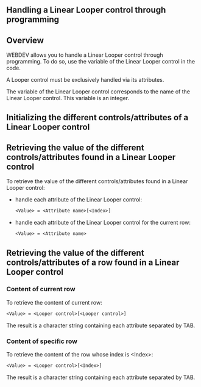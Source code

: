 


## Handling a Linear Looper control through programming
			



<a name="NOTE1"></a>
<a name="NOTE1_1"></a>


## Overview
<a name="overview_ELTTEXTE000134"></a>
WEBDEV allows you to handle a Linear Looper control through programming. To do so, use the variable of the Linear Looper control in the code. 

A Looper control must be exclusively handled via its attributes.

The variable of the Linear Looper control corresponds to the name of the Linear Looper control. This variable is an integer.

<a name="NOTE2"></a>
<a name="NOTE2_1"></a>


## Initializing the different controls/attributes of a Linear Looper control
<a name="initializing_the_different_controlsattributes_linear_looper_control_ELTTEXTE000158"></a>
<a name="NOTE3"></a>
<a name="NOTE3_1"></a>


## Retrieving the value of the different controls/attributes found in a Linear Looper control
<a name="retrieving_the_value_the_different_controlsattributes_found_linear_looper_control_ELTTEXTE000182"></a>
To retrieve the value of the different controls/attributes found in a Linear Looper control:

- handle each attribute of the Linear Looper control: 
	
	```txt
	<Value> = <Attribute name>[<Index>]
	```


- handle each attribute of the Linear Looper control for the current row:
	
	```txt
	<Value> = <Attribute name>
	```





<a name="NOTE4"></a>
<a name="NOTE4_1"></a>


## Retrieving the value of the different controls/attributes of a row found in a Linear Looper control
<a name="retrieving_the_value_the_different_controlsattributes_row_found_linear_looper_control_ELTTEXTE000206"></a>


### Content of current row
<a name="content_current_row_ELTPARAGRAPHE000070"></a>To retrieve the content of current row:


```txt
<Value> = <Looper control>[<Looper control>]
```
The result is a character string containing each attribute separated by TAB.
<a name="NOTE4_2"></a>


### Content of specific row
<a name="content_specific_row_ELTPARAGRAPHE000082"></a>To retrieve the content of the row whose index is &lt;Index&gt;:


```txt
<Value> = <Looper control>[<Index>]
```
The result is a character string containing each attribute separated by TAB.


